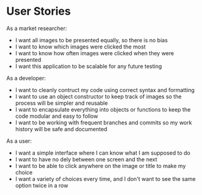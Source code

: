 # User Stories
As a market researcher:
- I want all images to be presented equally, so there is no bias
- I want to know which images were clicked the most
- I want to know how often images were clicked when they were presented
- I want this application to be scalable for any future testing

As a developer:
- I want to cleanly contruct my code using correct syntax and formatting
- I want to use an object constructor to keep track of images so the process will be simpler and reusable
- I want to encapsulate everything into objects or functions to keep the code modular and easy to follow
- I want to be working with frequent branches and commits so my work history will be safe and documented

As a user:
- I want a simple interface where I can know what I am supposed to do
- I want to have no dely between one screen and the next
- I want to be able to click anywhere on the image or title to make my choice
- I want a variety of choices every time, and I don't want to see the same option twice in a row
